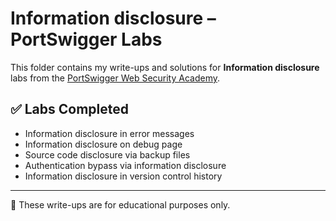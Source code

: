 # Information disclosure – PortSwigger Labs

This folder contains my write-ups and solutions for **Information disclosure** labs from the [PortSwigger Web Security Academy](https://portswigger.net/web-security/all-labs#information-disclosure).

## ✅ Labs Completed

- Information disclosure in error messages
- Information disclosure on debug page
- Source code disclosure via backup files
- Authentication bypass via information disclosure
- Information disclosure in version control history

---

📌 These write-ups are for educational purposes only.

